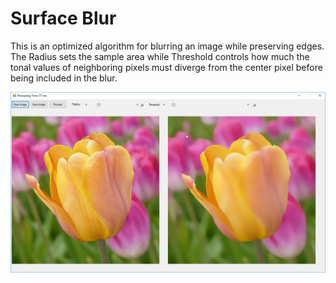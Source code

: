 # **Surface Blur**

This is an optimized algorithm for blurring an image while preserving edges. The Radius sets the sample area while Threshold controls how much the tonal values of neighboring pixels must diverge from the center pixel before being included in the blur.

![](screenshot.png)

